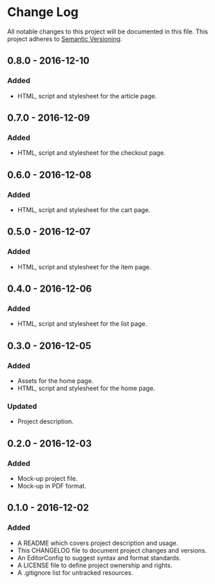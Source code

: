# Change Log

All notable changes to this project will be documented in this file. This
project adheres to [Semantic Versioning](http://semver.org).

## 0.8.0 - 2016-12-10

### Added

  - HTML, script and stylesheet for the article page.

## 0.7.0 - 2016-12-09

### Added

  - HTML, script and stylesheet for the checkout page.

## 0.6.0 - 2016-12-08

### Added

  - HTML, script and stylesheet for the cart page.

## 0.5.0 - 2016-12-07

### Added

  - HTML, script and stylesheet for the item page.

## 0.4.0 - 2016-12-06

### Added

  - HTML, script and stylesheet for the list page.

## 0.3.0 - 2016-12-05

### Added

  - Assets for the home page.
  - HTML, script and stylesheet for the home page.

### Updated

  - Project description.

## 0.2.0 - 2016-12-03

### Added

  - Mock-up project file.
  - Mock-up in PDF format.

## 0.1.0 - 2016-12-02

### Added

  - A README which covers project description and usage.
  - This CHANGELOG file to document project changes and versions.
  - An EditorConfig to suggest syntax and format standards.
  - A LICENSE file to define project ownership and rights.
  - A .gitignore list for untracked resources.
